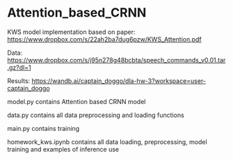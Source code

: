 # Attention_based_CRNN
KWS model implementation based on paper: https://www.dropbox.com/s/22ah2ba7dug6pzw/KWS_Attention.pdf

Data: https://www.dropbox.com/s/j95n278g48bcbta/speech_commands_v0.01.tar.gz?dl=1

Results: https://wandb.ai/captain_doggo/dla-hw-3?workspace=user-captain_doggo

model.py contains Attention based CRNN model

data.py contains all data preprocessing and loading functions

main.py contains training

homework_kws.ipynb contains all data loading, preprocessing, model training and examples of inference use
